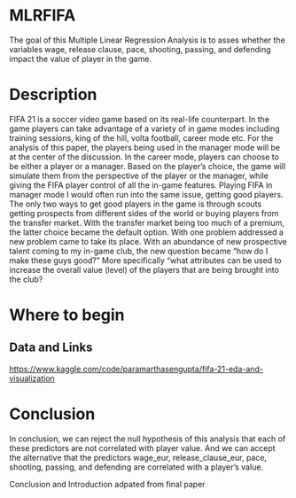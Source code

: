 # MLRFIFA
  The goal of this Multiple Linear Regression Analysis is to asses whether the variables wage, release clause, pace, shooting, passing, and defending impact the value of player in the game. 
# Description 
  FIFA 21 is a soccer video game based on its real-life counterpart. In the game players can take 
advantage of a variety of in game modes including training sessions, king of the hill, volta football, career 
mode etc. For the analysis of this paper, the players being used in the manager mode will be at the center 
of the discussion. In the career mode, players can choose to be either a player or a manager. Based on the 
player’s choice, the game will simulate them from the perspective of the player or the manager, while 
giving the FIFA player control of all the in-game features. Playing FIFA in manager mode I would often 
run into the same issue, getting good players. The only two ways to get good players in the game is 
through scouts getting prospects from different sides of the world or buying players from the transfer 
market. With the transfer market being too much of a premium, the latter choice became the default 
option. With one problem addressed a new problem came to take its place. With an abundance of new 
prospective talent coming to my in-game club, the new question became “how do I make these guys 
good?” More specifically “what attributes can be used to increase the overall value (level) of the players 
that are being brought into the club?
# Where to begin
## Data and Links
  https://www.kaggle.com/code/paramarthasengupta/fifa-21-eda-and-visualization

# Conclusion 
  In conclusion, we can reject the null hypothesis of this analysis that each of these predictors are 
not correlated with player value. And we can accept the alternative that the predictors wage_eur, 
release_clause_eur, pace, shooting, passing, and defending are correlated with a player’s value.

  Conclusion and Introduction adpated from final paper
  
